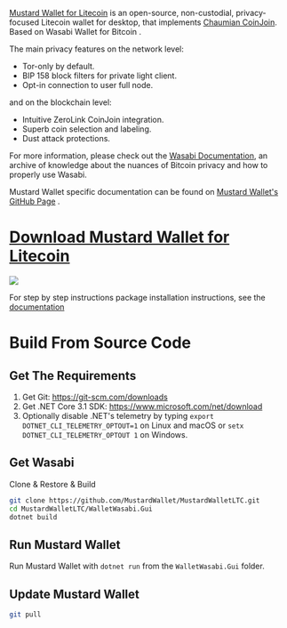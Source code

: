 [Mustard Wallet for Litecoin](https://mustardwallet.com) is an open-source, non-custodial, privacy-focused Litecoin wallet for desktop, that implements [Chaumian CoinJoin](https://github.com/nopara73/ZeroLink/#ii-chaumian-coinjoin). Based on Wasabi Wallet for Bitcoin .

The main privacy features on the network level:
- Tor-only by default.
- BIP 158 block filters for private light client.
- Opt-in connection to user full node.

and on the blockchain level:
- Intuitive ZeroLink CoinJoin integration.
- Superb coin selection and labeling.
- Dust attack protections.

For more information, please check out the [Wasabi Documentation](https://docs.wasabiwallet.io), an archive of knowledge about the nuances of Bitcoin privacy and how to properly use Wasabi.

Mustard Wallet specific documentation can be found on [Mustard Wallet's GitHub Page](https://github.com/MustardWallet/) .

# [Download Mustard Wallet for Litecoin](https://github.com/MustardWallet/MustardWalletLTC/releases)

![](https://i.imgur.com/Y9fwGmQ.png)

For step by step instructions package installation instructions, see the [documentation](https://docs.wasabiwallet.io/using-wasabi/InstallPackage.html)

# Build From Source Code

## Get The Requirements

1. Get Git: https://git-scm.com/downloads
2. Get .NET Core 3.1 SDK: https://www.microsoft.com/net/download
3. Optionally disable .NET's telemetry by typing `export DOTNET_CLI_TELEMETRY_OPTOUT=1` on Linux and macOS or `setx DOTNET_CLI_TELEMETRY_OPTOUT 1` on Windows.

## Get Wasabi

Clone & Restore & Build

```sh
git clone https://github.com/MustardWallet/MustardWalletLTC.git
cd MustardWalletLTC/WalletWasabi.Gui
dotnet build
```

## Run Mustard Wallet

Run Mustard Wallet with `dotnet run` from the `WalletWasabi.Gui` folder.

## Update Mustard Wallet

```sh
git pull
```
